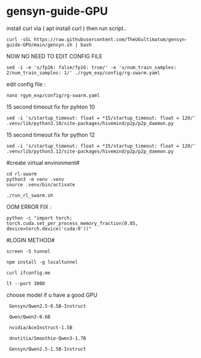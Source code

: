 # gensyn-guide-GPU
install curl via ( apt install curl ) then run script..

```
curl -sSL https://raw.githubusercontent.com/TheUGultimatum/gensyn-guide-GPU/main/gensyn.sh | bash
```
NOW NO NEED TO EDIT CONFIG FILE

```
sed -i -e 's/fp16: false/fp16: true/' -e 's/num_train_samples: 2/num_train_samples: 1/' ./rgym_exp/config/rg-swarm.yaml
```
edit config file :

```
nano rgym_exp/config/rg-swarm.yaml
```

15 second timeout fix for pyhton 10

```
sed -i 's/startup_timeout: float = *15/startup_timeout: float = 120/' .venv/lib/python3.10/site-packages/hivemind/p2p/p2p_daemon.py
```
15 second timeout fix for python 12
```
sed -i 's/startup_timeout: float = *15/startup_timeout: float = 120/' .venv/lib/python3.12/site-packages/hivemind/p2p/p2p_daemon.py
```

#create virtual environment#

```
cd rl-swarm
python3 -m venv .venv
source .venv/bin/activate
```

```
./run_rl_swarm.sh
```


OOM ERROR FIX :

```
python -c "import torch; torch.cuda.set_per_process_memory_fraction(0.85, device=torch.device('cuda:0'))"
```

#LOGIN METHOD#

```
screen -S tunnel
```

```
npm install -g localtunnel
```

```
curl ifconfig.me
```
```
lt --port 3000
```

choose model if u have a good GPU 

```
 Gensyn/Qwen2.5-0.5B-Instruct

 Qwen/Qwen3-0.6B

 nvidia/AceInstruct-1.5B

 dnotitia/Smoothie-Qwen3-1.7B

 Gensyn/Qwen2.5-1.5B-Instruct
```

